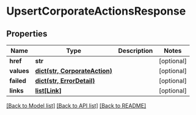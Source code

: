 # UpsertCorporateActionsResponse

## Properties
Name | Type | Description | Notes
------------ | ------------- | ------------- | -------------
**href** | **str** |  | [optional] 
**values** | [**dict(str, CorporateAction)**](CorporateAction.md) |  | [optional] 
**failed** | [**dict(str, ErrorDetail)**](ErrorDetail.md) |  | [optional] 
**links** | [**list[Link]**](Link.md) |  | [optional] 

[[Back to Model list]](../README.md#documentation-for-models) [[Back to API list]](../README.md#documentation-for-api-endpoints) [[Back to README]](../README.md)


